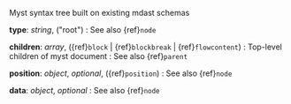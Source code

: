 Myst syntax tree built on existing mdast schemas

__type__: _string_, ("root")
: See also {ref}`node`

__children__: _array_, ({ref}`block` | {ref}`blockbreak` | {ref}`flowcontent`)
: Top-level children of myst document
: See also {ref}`parent`

__position__: _object_, _optional_, ({ref}`position`)
: See also {ref}`node`

__data__: _object_, _optional_
: See also {ref}`node`

